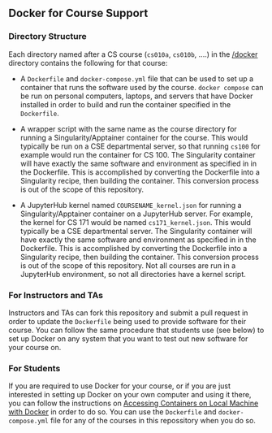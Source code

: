 ## Docker for Course Support

### Directory Structure

Each directory named after a CS course (`cs010a`, `cs010b`, ....) in the [/docker](/docker) directory contains the following for that course:

- A `Dockerfile` and `docker-compose.yml` file that can be used to set up a container that runs the software used by the course. `docker compose` can be run on personal computers, laptops, and servers that have Docker installed in order to build and run the container specified in the `Dockerfile`.

- A wrapper script with the same name as the course directory for running a Singularity/Apptainer container for the course. This would typically be run on a CSE departmental server, so that running `cs100` for example would run the container for CS 100. The Singularity container will have exactly the same software and environment as specified in in the Dockerfile. This is accomplished by converting the Dockerfile into a Singularity recipe, then building the container. This conversion process is out of the scope of this repository.

- A JupyterHub kernel named `COURSENAME_kernel.json` for running a Singularity/Apptainer container on a JupyterHub server. For example, the kernel for CS 171 would be named `cs171_kernel.json`. This would typically be a CSE departmental server. The Singularity  container will have exactly the same software and environment as specified in in the Dockerfile. This is accomplished by converting the Dockerfile into a Singularity recipe, then building the container. This conversion process is out of the scope of this repository. Not all courses are run in a JupyterHub environment, so not all directories have a kernel script.

### For Instructors and TAs

Instructors and TAs can fork this repository and submit a pull request in order to update the `Dockerfile` being used to provide software for their course. You can follow the same procedure that students use (see below) to set up Docker on any system that you want to test out new software for your course on.

### For Students

If you are required to use Docker for your course, or if you are just interested in setting up Docker on your own computer and using it there, you can follow the instructions on [Accessing Containers on Local Machine with Docker](/learning_modules/docker/docker-setup/README.md) in order to do so. You can use the `Dockerfile` and `docker-compose.yml` file for any of the courses in this repossitory when you do so.
